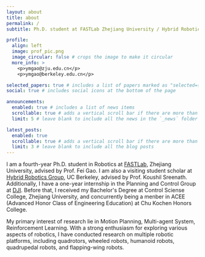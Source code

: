 ```yaml
---
layout: about
title: about
permalink: /
subtitle: Ph.D. student at FASTLab Zhejiang University / Hybrid Robotics Group UC Berkeley

profile:
  align: left
  image: prof_pic.png
  image_circular: false # crops the image to make it circular
  more_info: >
    <p>ymgao@zju.edu.cn</p>
    <p>ymgao@berkeley.edu.cn</p>

selected_papers: true # includes a list of papers marked as "selected={true}"
social: true # includes social icons at the bottom of the page

announcements:
  enabled: true # includes a list of news items
  scrollable: true # adds a vertical scroll bar if there are more than 3 news items
  limit: 5 # leave blank to include all the news in the `_news` folder

latest_posts:
  enabled: true
  scrollable: true # adds a vertical scroll bar if there are more than 3 new posts items
  limit: 3 # leave blank to include all the blog posts
---
```

I am a fourth-year Ph.D. student in Robotics at [FASTLab](http://zju-fast.com/research-group/fei-gao/), Zhejiang University, advised by Prof. Fei Gao. I am also a visiting student scholar at [Hybrid Robotics Group](https://hybrid-robotics.berkeley.edu/index.html), UC Berkeley, advised by Prof. Koushil Sreenath. Additionally, I have a one-year internship in the Planning and Control Group at [DJI](https://www.dji.com/). Before that, I received my Bachelor's Degree at Control Sciense College, Zhejiang University, and concurrently being a menber in ACEE (Advanced Honor Class of Engineering Education) at Chu Kochen Honors College. 

My primary interest of research lie in Motion Planning, Multi-agent System, Reinforcement Learning. With a strong enthusiasm for exploring various aspects of robotics, I have conducted research on multiple robotic platforms, including quadrotors, wheeled robots, humanoid robots, quadrupedal robots, and flapping-wing robots.
